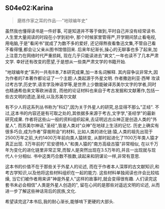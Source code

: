 ## S04e02:Karina
> 磨练作家之耳的作品---"地球编年史"

  虽然我也懂得读书是一件好事,
  可是知道并不等于做到,平时自己并没有经常读书. 
  人生里大量阅读的时段在小学到初中,
  那个时候家里管得严,开学期间禁止看电视,用电脑,于是"看闲书"就成了为数不多的爱好,
  还记得熬夜看鲁迅文集,不管自己看不看得懂,都会让父亲从图书馆借回来. 
  后来年纪渐长,操心的无聊事也多了起来,加上注意力在网络时代严重损耗,
  现在几乎只能读进去"爽文",一年也读不了几本严肃文学. 
  幸好还有改变的愿望,于是想从一些类严肃文学的书籍开始. 
 
  "地球编年史"系列一共有8本,7本研究成果,加一本名词解释. 
  其内容争议非常大,因为作者的7本著作都论证了一个主题:人类起源于外星文明. 
  作者撒迦利亚·西琴 攻读过考古学,历史学,语言学及神话学等,是世界上少数能破译苏美尔文字的学者,同时也精通希伯来文等欧洲语言,
  而他的论证材料也来自于考古发掘和文献著作,包括一些古文明的遗迹,圣经,以及苏美尔文献
 
  有不少人将这系列丛书称为"科幻",因为关于外星人的研究,总显得不那么"正经". 
  不过,这本书的内容还是有可取之处的,其依据多来源于考古,文字学,"圣经学"的最新研究成果. 
  作者将这些山一般的资料组织起来,去证明远古众神正是创造人类的"外星人",
  而苏美尔神话,"圣经",皆是人类对"众神"在地球上生活的记忆. 
  历史上确实有很多巧合,成为作者"穿凿附会"的材料,
  比如人类的进化链:猿,人类的祖先出现于2500万年之前,大约1400万年前向类人猿转变,
  从那时起进化了1100万年类人猿才真正出现. 3万年前的"尼安德特人"和类人猿的"南方高级古猿"非常相似,
  在以千万年为变化的进化链里非常正常,而智人是突然出现在3.5万年的,并且一出现就与现代人十分相似. 
  书中这类巧合数不胜数,读起来和阴谋论一样,非常有意思. 
 
  这本书的价值不在于那些关于外星人的论述,
  而在于作者本人深厚的古文献知识,和考古学知识,以及他将这些材料组织在一起的能力. 
  这些材料单独阅读也许会比较枯燥,
  当它们被作者用来讲"神是外星人"这样的故事时,就会变得很有趣. 
  人们读完这套书未必会相信"人类是外星人创造的",
  留在心间的是那些对遥远文明的论述,
  从而进一步了解这些神话背后的民族,文化. 
 
  希望读完这7本书后,我的耐心渐长,能够啃下更硬的大部头. 
